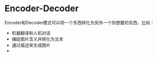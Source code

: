 # Encoder-Decoder

Encoder和Decoder模式可以将一个东西转化为另外一个你想要的东西，比如：

- 机器翻译和人机对话
- 捕捉图片含义并转化为文本
- 通过描述来生成图片
- 

